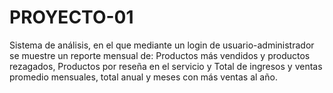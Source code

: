 # PROYECTO-01
Sistema de análisis, en el que mediante un login de usuario-administrador se muestre un reporte mensual de: Productos más vendidos y productos rezagados, Productos por reseña en el servicio y Total de ingresos y ventas promedio mensuales, total anual y meses con más ventas al año.

